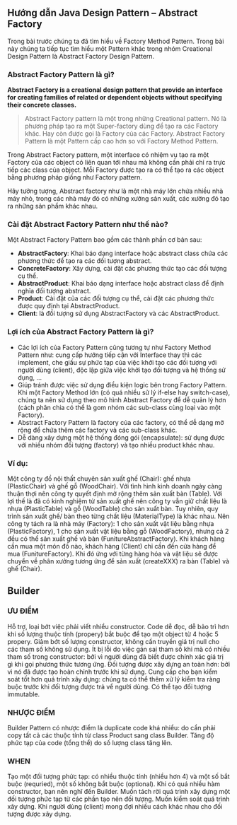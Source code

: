 ## Hướng dẫn Java Design Pattern – Abstract Factory
Trong bài trước chúng ta đã tìm hiểu về Factory Method Pattern.
 Trong bài này chúng ta tiếp tục tìm hiểu một Pattern khác trong nhóm Creational Design Pattern là Abstract Factory Design Pattern.

### Abstract Factory Pattern là gì?

**Abstract Factory is a creational design pattern that provide an interface for creating families of  related or dependent objects without specifying their concrete classes.**

>Abstract Factory pattern là một trong những Creational pattern. Nó là phương pháp tạo ra một Super-factory dùng để tạo ra các Factory khác. Hay còn được gọi là Factory của các Factory. Abstract Factory Pattern là một Pattern cấp cao hơn so với Factory Method Pattern.

Trong Abstract Factory pattern, một interface có nhiệm vụ tạo ra một Factory của các object có liên quan tới nhau mà không cần phải chỉ ra trực tiếp các class của object. Mỗi Factory được tạo ra có thể tạo ra các object bằng phương pháp giống như Factory pattern.

Hãy tưởng tượng, Abstract factory như là một nhà máy lớn chứa nhiều nhà máy nhỏ, trong các nhà máy đó có những xưởng sản xuất, các xưởng đó tạo ra những sản phẩm khác nhau.

### Cài đặt Abstract Factory Pattern như thế nào?
Một Abstract Factory Pattern bao gồm các thành phần cơ bản sau:

- **AbstractFactory**: Khai báo dạng interface hoặc abstract class chứa các phương thức để tạo ra các đối tượng abstract.
- **ConcreteFactory**: Xây dựng, cài đặt các phương thức tạo các đối tượng cụ thể.
- **AbstractProduct**: Khai báo dạng interface hoặc abstract class để định nghĩa đối tượng abstract.
- **Product**: Cài đặt của các đối tượng cụ thể, cài đặt các phương thức được quy định tại AbstractProduct.
- **Client**: là đối tượng sử dụng AbstractFactory và các AbstractProduct.


### Lợi ích của Abstract Factory Pattern là gì?
- Các lợi ích của Factory Pattern cũng tương tự như Factory Method Pattern như: cung cấp hướng tiếp cận với Interface thay thì các implement, che giấu sự phức tạp của việc khởi tạo các đối tượng với người dùng (client), độc lập giữa việc khởi tạo đối tượng và hệ thống sử dụng, …
- Giúp tránh được việc sử dụng điều kiện logic bên trong Factory Pattern. Khi một Factory Method lớn (có quá nhiều sử lý if-else hay switch-case), chúng ta nên sử dụng theo mô hình Abstract Factory để dễ quản lý hơn (cách phân chia có thể là gom nhóm các sub-class cùng loại vào một Factory).
- Abstract Factory Pattern là factory của các factory, có thể dễ dạng mở rộng để chứa thêm các factory và các sub-class khác.
- Dễ dàng xây dựng một hệ thống đóng gói (encapsulate): sử dụng được với nhiều nhóm đối tượng (factory) và tạo nhiều product khác nhau.

### Ví dụ: 
Một công ty đồ nội thất chuyên sản xuất ghế (Chair): ghế nhựa (PlasticChair) và ghế gỗ (WoodChair).
  Với tình hình kinh doanh ngày càng thuận thợi nên công ty quyết định mở rộng thêm sản xuất bàn (Table). Với lợi thế là đã có kinh nghiệm từ sản xuất ghế nên công ty vẫn giữ chất liệu là nhựa (PlasticTable) và gỗ (WoodTable) cho sản xuất bàn.
 Tuy nhiên, quy trình sản xuất ghế/ bàn theo từng chất liệu (MaterialType) là khác nhau.
 Nên công ty tách ra là nhà máy (Factory): 1 cho sản xuất vật liệu bằng nhựa (PlasticFactory), 1 cho sản xuất vật liệu bằng gỗ (WoodFactory),
 nhưng cả 2 đều có thể sản xuất ghế và bàn (FunitureAbstractFactory).
 Khi khách hàng cần mua một món đồ nào, khách hàng (Client) chỉ cần đến cửa hàng để mua (FunitureFactory).
 Khi đó ứng với từng hàng hóa và vật liệu sẽ được chuyển về phân xưởng tương ứng để sản xuất (createXXX) ra bàn (Table) và ghế (Chair).
 
## Builder

### ƯU ĐIỂM
 Hỗ trợ, loại bớt việc phải viết nhiều constructor.
Code dễ đọc, dễ bảo trì hơn khi số lượng thuộc tính (propery) bắt buộc để tạo một object từ 4 hoặc 5 propery.
Giảm bớt số lượng constructor, không cần truyền giá trị null cho các tham số không sử dụng.
Ít bị lỗi do việc gán sai tham số khi mà có nhiều tham số trong constructor: bởi vì người dùng đã biết được chính xác giá trị gì khi gọi phương thức tương ứng.
Đối tượng được xây dựng an toàn hơn: bởi vì nó đã được tạo hoàn chỉnh trước khi sử dụng.
Cung cấp cho bạn kiểm soát tốt hơn quá trình xây dựng: chúng ta có thể thêm xử lý kiểm tra ràng buộc trước khi đối tượng được trả về người dùng.
Có thể tạo đối tượng immutable.


### NHƯỢC ĐIỂM
 Builder Pattern có nhược điểm là duplicate code khá nhiều: do cần phải copy tất cả các thuộc tính từ class Product sang class Builder.
 Tăng độ phức tạp của code (tổng thể) do số lượng class tăng lên.

### WHEN
Tạo một đối tượng phức tạp: có nhiều thuộc tính (nhiều hơn 4) và một số bắt buộc (requried), một số không bắt buộc (optional).
Khi có quá nhiều hàm constructor, bạn nên nghĩ đến Builder.
Muốn tách rời quá trình xây dựng một đối tượng phức tạp từ các phần tạo nên đối tượng.
Muốn kiểm soát quá trình xây dựng.
Khi người dùng (client) mong đợi nhiều cách khác nhau cho đối tượng được xây dựng.

